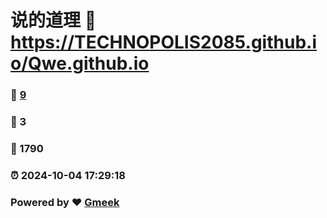 # 说的道理 :link: https://TECHNOPOLIS2085.github.io/Qwe.github.io 
### :page_facing_up: [9](https://TECHNOPOLIS2085.github.io/Qwe.github.io/tag.html) 
### :speech_balloon: 3 
### :hibiscus: 1790 
### :alarm_clock: 2024-10-04 17:29:18 
### Powered by :heart: [Gmeek](https://github.com/Meekdai/Gmeek)

